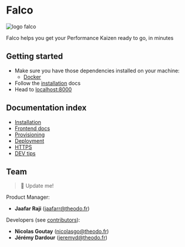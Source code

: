 # Falco

![logo falco](https://user-images.githubusercontent.com/2587348/51670042-0f2b6a80-1fc6-11e9-8080-c3195853ba62.png)

Falco helps you get your Performance Kaizen ready to go, in minutes

## Getting started

- Make sure you have those dependencies installed on your machine:
  - [Docker](https://www.docker.com/community-edition)
- Follow the [installation](./docs/installation.md) docs
- Head to [localhost:8000](http://localhost:8000)

## Documentation index

- [Installation](./docs/installation.md)
- [Frontend docs](./frontend/README.md)
- [Provisioning](./docs/provisioning.md)
- [Deployment](./docs/deployment.md)
- [HTTPS](./docs/https.md)
- [DEV tips](./docs/development_tips.md)

## Team

> 🚧 Update me!

Product Manager:
  - **Jaafar Raji** (jaafarr@theodo.fr)

Developers (see [contributors](../../graphs/contributors)):
  - **Nicolas Goutay** (nicolasgo@theodo.fr)
  - **Jérémy Dardour** (jeremyd@theodo.fr)

